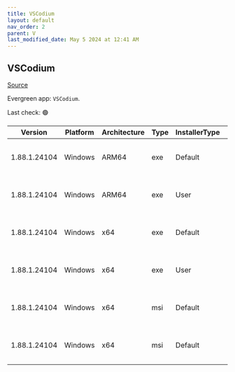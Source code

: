```yaml
---
title: VSCodium
layout: default
nav_order: 2
parent: V
last_modified_date: May 5 2024 at 12:41 AM
---
```


## VSCodium

[Source](https://vscodium.com)

Evergreen app: `VSCodium`. 

Last check: 🟢

| Version      | Platform | Architecture | Type | InstallerType | Date      | Size      | URI                                                                                                                                                                                                                                      |
| ------------ | -------- | ------------ | ---- | ------------- | --------- | --------- | ---------------------------------------------------------------------------------------------------------------------------------------------------------------------------------------------------------------------------------------- |
| 1.88.1.24104 | Windows  | ARM64        | exe  | Default       | 13/4/2024 | 93039742  | [https://github.com/VSCodium/vscodium/releases/download/1.88.1.24104/VSCodiumSetup-arm64-1.88.1.24104.exe](https://github.com/VSCodium/vscodium/releases/download/1.88.1.24104/VSCodiumSetup-arm64-1.88.1.24104.exe)                     |
| 1.88.1.24104 | Windows  | ARM64        | exe  | User          | 13/4/2024 | 93040201  | [https://github.com/VSCodium/vscodium/releases/download/1.88.1.24104/VSCodiumUserSetup-arm64-1.88.1.24104.exe](https://github.com/VSCodium/vscodium/releases/download/1.88.1.24104/VSCodiumUserSetup-arm64-1.88.1.24104.exe)             |
| 1.88.1.24104 | Windows  | x64          | exe  | Default       | 13/4/2024 | 96389188  | [https://github.com/VSCodium/vscodium/releases/download/1.88.1.24104/VSCodiumSetup-x64-1.88.1.24104.exe](https://github.com/VSCodium/vscodium/releases/download/1.88.1.24104/VSCodiumSetup-x64-1.88.1.24104.exe)                         |
| 1.88.1.24104 | Windows  | x64          | exe  | User          | 13/4/2024 | 96389630  | [https://github.com/VSCodium/vscodium/releases/download/1.88.1.24104/VSCodiumUserSetup-x64-1.88.1.24104.exe](https://github.com/VSCodium/vscodium/releases/download/1.88.1.24104/VSCodiumUserSetup-x64-1.88.1.24104.exe)                 |
| 1.88.1.24104 | Windows  | x64          | msi  | Default       | 13/4/2024 | 111042560 | [https://github.com/VSCodium/vscodium/releases/download/1.88.1.24104/VSCodium-x64-1.88.1.24104.msi](https://github.com/VSCodium/vscodium/releases/download/1.88.1.24104/VSCodium-x64-1.88.1.24104.msi)                                   |
| 1.88.1.24104 | Windows  | x64          | msi  | Default       | 13/4/2024 | 111042560 | [https://github.com/VSCodium/vscodium/releases/download/1.88.1.24104/VSCodium-x64-updates-disabled-1.88.1.24104.msi](https://github.com/VSCodium/vscodium/releases/download/1.88.1.24104/VSCodium-x64-updates-disabled-1.88.1.24104.msi) |
